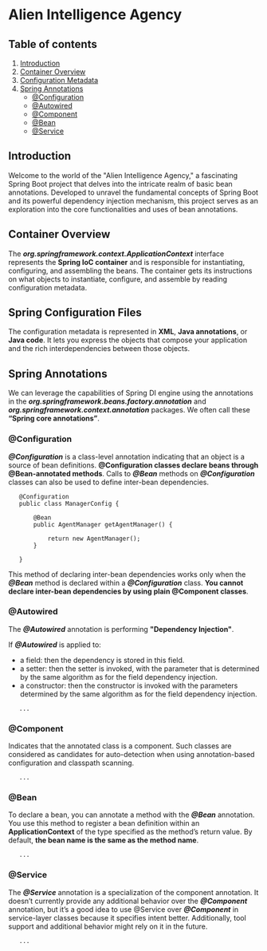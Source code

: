 # Alien Intelligence Agency

## Table of contents
1. [Introduction](#introduction)
2. [Container Overview](#container_overview)
3. [Configuration Metadata](#configuration_metadata)
4. [Spring Annotations](#spring_annotations)
    - [@Configuration](#configuration_annotation)
    - [@Autowired](#autowired_annotation)
    - [@Component](#component_annotation)
    - [@Bean](#bean_annotation)
    - [@Service](#service_annotation)

## Introduction <a name="introduction"></a>
Welcome to the world of the "Alien Intelligence Agency," a fascinating Spring Boot project that delves into the intricate realm 
of basic bean annotations. Developed to unravel the fundamental concepts of Spring Boot and its powerful dependency injection 
mechanism, this project serves as an exploration into the core functionalities and uses of bean annotations.

## Container Overview <a name="container_overview"></a>
The ***org.springframework.context.ApplicationContext*** interface represents the **Spring IoC container** and is responsible 
for instantiating, configuring, and assembling the beans. The container gets its instructions on what objects 
to instantiate, configure, and assemble by reading configuration metadata. 

## Spring Configuration Files <a name="configuration_metadata"></a>
The configuration metadata is represented in **XML**, **Java annotations**, or **Java code**. It lets you express the objects that 
compose your application and the rich interdependencies between those objects.

## Spring Annotations <a name="spring_annotations"></a>
We can leverage the capabilities of Spring DI engine using the annotations in the ***org.springframework.beans.factory.annotation*** 
and ***org.springframework.context.annotation*** packages. We often call these **“Spring core annotations”**.

### @Configuration <a name="configuration_annotation"></a>
***@Configuration*** is a class-level annotation indicating that an object is a source of bean definitions. **@Configuration classes declare 
beans through @Bean-annotated methods**. Calls to ***@Bean*** methods on ***@Configuration*** classes can also be used to define inter-bean dependencies.

```
   @Configuration
   public class ManagerConfig {

       @Bean
       public AgentManager getAgentManager() {

           return new AgentManager();
       }
   
   }
```

This method of declaring inter-bean dependencies works only when the ***@Bean*** method is declared within a ***@Configuration*** class. 
**You cannot declare inter-bean dependencies by using plain @Component classes**.

### @Autowired <a name="autowired_annotation"></a>
The ***@Autowired*** annotation is performing **"Dependency Injection"**.

If ***@Autowired*** is applied to:
- a field: then the dependency is stored in this field.
- a setter: then the setter is invoked, with the parameter that is determined by the same algorithm as for the field dependency injection.
- a constructor: then the constructor is invoked with the parameters determined by the same algorithm as for the field dependency injection.  

```
   ...
```

### @Component <a name="component_annotation"></a>
Indicates that the annotated class is a component. Such classes are considered as candidates for auto-detection when using 
annotation-based configuration and classpath scanning.

```
   ...
```

### @Bean <a name="bean_annotation"></a>
To declare a bean, you can annotate a method with the ***@Bean*** annotation. You use this method to register a bean definition within 
an **ApplicationContext** of the type specified as the method’s return value. By default, **the bean name is the same as the method name**.

```
   ...
```

### @Service <a name="service_annotation"></a>
The ***@Service*** annotation is a specialization of the component annotation. It doesn’t currently provide any additional behavior over the ***@Component*** 
annotation, but it’s a good idea to use @Service over ***@Component*** in service-layer classes because it specifies intent better. 
Additionally, tool support and additional behavior might rely on it in the future.

```
   ...
```